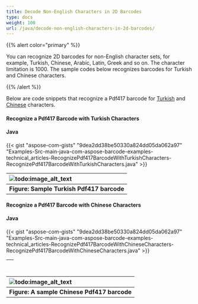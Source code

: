 ```yaml
---
title: Decode Non-English Characters in 2D Barcodes
type: docs
weight: 100
url: /java/decode-non-english-characters-in-2d-barcodes/
---
```


{{% alert color="primary" %}} 

You can recognize 2D barcodes for non-English character sets, for example, Turkish, Chinese, Arabic, Latin, Greek and so on. The character limitation is 1000. The sample codes below recognizes barcodes for Turkish and Chinese characters.

{{% /alert %}} 

Below are code snippets that recognize a Pdf417 barcode for [Turkish](/barcode/java/decode-non-english-characters-in-2d-barcodes/) and [Chinese](/barcode/java/decode-non-english-characters-in-2d-barcodes/) characters.
#### **Recognize a Pdf417 Barcode with Turkish Characters**

#### **Java**
{{< gist "aspose-com-gists" "9dea2dd38be50330a824dd05da062a97" "Examples-Src-main-java-com-aspose-barcode-examples-technical_articles-RecognizePdf417BarcodeWithTurkishCharacters-RecognizePdf417BarcodeWithTurkishCharacters.java" >}}

|![todo:image_alt_text](http://i.imgur.com/g9K8SE7.png)|
| :- |
|**Figure: Sample Turkish Pdf417 barcode**|
#### **Recognize a Pdf417 Barcode with Chinese Characters**

#### **Java**
{{< gist "aspose-com-gists" "9dea2dd38be50330a824dd05da062a97" "Examples-Src-main-java-com-aspose-barcode-examples-technical_articles-RecognizePdf417BarcodeWithChineseCharacters-RecognizePdf417BarcodeWithChineseCharacters.java" >}}

| |
| :- |


|![todo:image_alt_text](http://i.imgur.com/QCCL9n4.png)|
| :- |
|**Figure: A sample Chinese Pdf417 barcode**|

